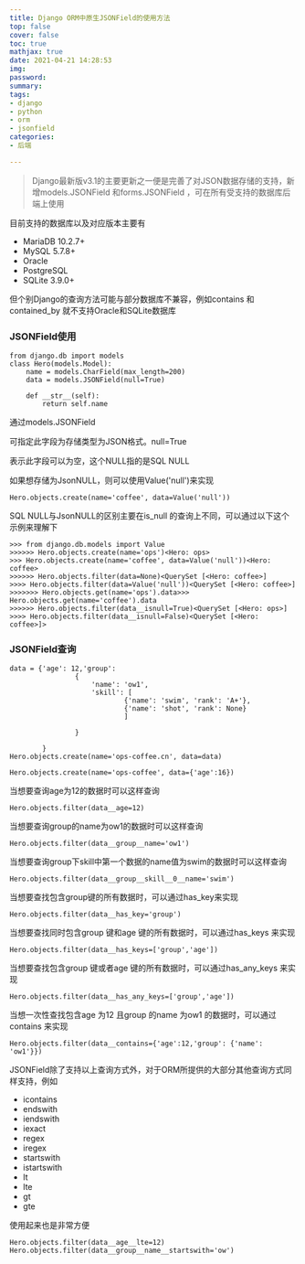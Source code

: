 ```yaml
---
title: Django ORM中原生JSONField的使用方法
top: false
cover: false
toc: true
mathjax: true
date: 2021-04-21 14:28:53
img:
password:
summary:
tags:
- django
- python
- orm
- jsonfield
categories:
- 后端

---
```




> Django最新版v3.1的主要更新之一便是完善了对JSON数据存储的支持，新增models.JSONField
> 和forms.JSONField
> ，可在所有受支持的数据库后端上使用

目前支持的数据库以及对应版本主要有
- MariaDB 10.2.7+
- MySQL 5.7.8+
- Oracle
- PostgreSQL
- SQLite 3.9.0+

但个别Django的查询方法可能与部分数据库不兼容，例如contains
和contained_by
就不支持Oracle和SQLite数据库

### JSONField使用
```
from django.db import models
class Hero(models.Model):    
    name = models.CharField(max_length=200)    
    data = models.JSONField(null=True)  
    
    def __str__(self):        
        return self.name
```
通过models.JSONField

可指定此字段为存储类型为JSON格式。null=True

表示此字段可以为空，这个NULL指的是SQL NULL

如果想存储为JsonNULL，则可以使用Value('null')来实现


```
Hero.objects.create(name='coffee', data=Value('null'))
```

SQL NULL与JsonNULL的区别主要在is_null
的查询上不同，可以通过以下这个示例来理解下

```
>>> from django.db.models import Value
>>>>>> Hero.objects.create(name='ops')<Hero: ops>
>>> Hero.objects.create(name='coffee', data=Value('null'))<Hero: coffee>
>>>>>> Hero.objects.filter(data=None)<QuerySet [<Hero: coffee>]
>>>> Hero.objects.filter(data=Value('null'))<QuerySet [<Hero: coffee>]
>>>>>>> Hero.objects.get(name='ops').data>>> Hero.objects.get(name='coffee').data
>>>>>> Hero.objects.filter(data__isnull=True)<QuerySet [<Hero: ops>]
>>>> Hero.objects.filter(data__isnull=False)<QuerySet [<Hero: coffee>]>
```

### JSONField查询
```
data = {'age': 12,'group': 
                {
                    'name': 'ow1',
                    'skill': [
                            {'name': 'swim', 'rank': 'A+'},
                            {'name': 'shot', 'rank': None}
                            ]
                    
                }
    
        }
Hero.objects.create(name='ops-coffee.cn', data=data)

Hero.objects.create(name='ops-coffee', data={'age':16})

```
当想要查询age为12的数据时可以这样查询
```
Hero.objects.filter(data__age=12)
```

当想要查询group的name为ow1的数据时可以这样查询
```
Hero.objects.filter(data__group__name='ow1')
```
当想要查询group下skill中第一个数据的name值为swim的数据时可以这样查询
```
Hero.objects.filter(data__group__skill__0__name='swim')
```

当想要查找包含group键的所有数据时，可以通过has_key来实现

```
Hero.objects.filter(data__has_key='group')

```
当想要查找同时包含group
键和age
键的所有数据时，可以通过has_keys
来实现
```
Hero.objects.filter(data__has_keys=['group','age'])

```

当想要查找包含group
键或者age
键的所有数据时，可以通过has_any_keys
来实现
```
Hero.objects.filter(data__has_any_keys=['group','age'])

```
当想一次性查找包含age
为12
且group
的name
为ow1
的数据时，可以通过contains
来实现
```
Hero.objects.filter(data__contains={'age':12,'group': {'name': 'ow1'}})

```
JSONField除了支持以上查询方式外，对于ORM所提供的大部分其他查询方式同样支持，例如
- icontains
- endswith
- iendswith
- iexact
- regex
- iregex
- startswith
- istartswith
- lt
- lte
- gt
- gte

使用起来也是非常方便
```
Hero.objects.filter(data__age__lte=12)
Hero.objects.filter(data__group__name__startswith='ow')

```